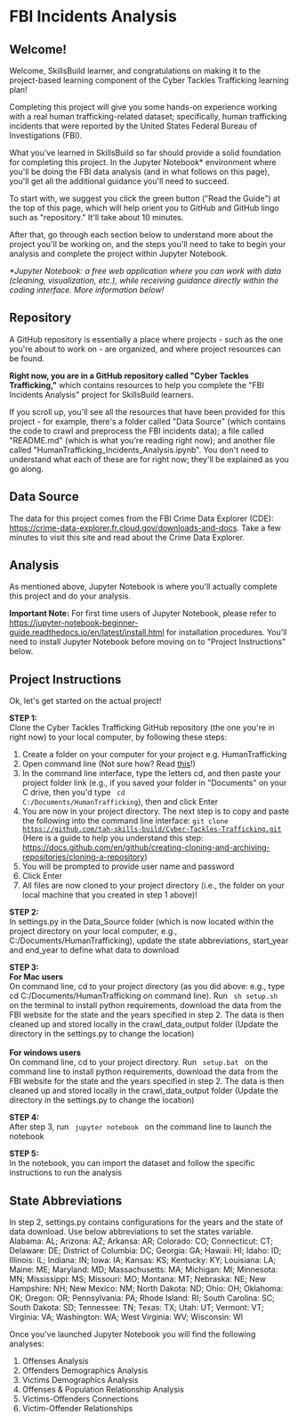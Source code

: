 # FBI Incidents Analysis

## Welcome!
Welcome, SkillsBuild learner, and congratulations on making it to the project-based learning component of the Cyber Tackles Trafficking learning plan!

Completing this project will give you some hands-on experience working with a real human trafficking-related dataset; specifically, human trafficking incidents that were reported by the United States Federal Bureau of Investigations (FBI).

What you've learned in SkillsBuild so far should provide a solid foundation for completing this project. In the Jupyter Notebook* environment where you'll be doing the FBI data analysis (and in what follows on this page), you'll get all the additional guidance you'll need to succeed.

To start with, we suggest you click the green button ("Read the Guide") at the top of this page, which will help orient you to GitHub and GitHub lingo such as "repository." It'll take about 10 minutes.

After that, go through each section below to understand more about the project you'll be working on, and the steps you'll need to take to begin your analysis and complete the project within Jupyter Notebook.

_*Jupyter Notebook: a free web application where you can work with data (cleaning, visualization, etc.), while receiving guidance directly within the coding interface. More information below!_

## Repository
A GitHub repository is essentially a place where projects - such as the one you're about to work on - are organized, and where project resources can be found.

<b> Right now, you are in a GitHub repository called "Cyber Tackles Trafficking,"</b> which contains resources to help you complete the "FBI Incidents Analysis" project for SkillsBuild learners. <br>

If you scroll up, you'll see all the resources that have been provided for this project - for example, there's a folder called "Data Source" (which contains the code to crawl and preprocess the FBI incidents data); a file called "README.md" (which is what you're reading right now); and another file called "HumanTrafficking_Incidents_Analysis.ipynb". You don't need to understand what each of these are for right now; they'll be explained as you go along.  

## Data Source
The data for this project comes from the FBI Crime Data Explorer (CDE): https://crime-data-explorer.fr.cloud.gov/downloads-and-docs. Take a few minutes to visit this site and read about the Crime Data Explorer. 

## Analysis
As mentioned above, Jupyter Notebook is where you'll actually complete this project and do your analysis.

<b>Important Note:</b> For first time users of Jupyter Notebook, please refer to https://jupyter-notebook-beginner-guide.readthedocs.io/en/latest/install.html for installation procedures. You'll need to install Jupyter Notebook before moving on to "Project Instructions" below.

## Project Instructions

Ok, let's get started on the actual project! 

<b>STEP 1:</b><br>
Clone the Cyber Tackles Trafficking GitHub repository (the one you're in right now) to your local computer, by following these steps:<br>
   1. Create a folder on your computer for your project e.g. HumanTrafficking<br>
   2. Open command line (Not sure how? Read [this](https://towardsdatascience.com/a-quick-guide-to-using-command-line-terminal-96815b97b955)!)<br>
   3. In the command line interface, type the letters cd, and then paste your project folder link (e.g., if you saved your folder in "Documents" on your C drive, then you'd type <code> cd C:/Documents/HumanTrafficking</code>), then and click Enter
   4. You are now in your project directory. The next step is to copy and paste the following into the command line interface: <code>git clone https://github.com/tah-skills-build/Cyber-Tackles-Trafficking.git</code> (Here is a guide to help you understand this step: https://docs.github.com/en/github/creating-cloning-and-archiving-repositories/cloning-a-repository)
   5. You will be prompted to provide user name and password<br>
   6. Click Enter<br>
   7. All files are now cloned to your project directory (i.e., the folder on your local machine that you created in step 1 above)!<br>
   
<b>STEP 2:</b>    
In settings.py in the Data_Source folder (which is now located within the project directory on your local computer, e.g., C:/Documents/HumanTrafficking), update the state abbreviations, start_year and end_year to define what data to download

<b>STEP 3:</b> <br>
<b>For Mac users</b><br>
On command line, cd to your project directory (as you did above: e.g., type cd C:/Documents/HumanTrafficking on command line). 
Run <code>
		sh setup.sh
	</code>
		on the terminal to install python requirements, download the data from the FBI website for the state and the years specified in step 2. 
		The data is then cleaned up and stored locally in the crawl_data_output folder (Update the directory in the settings.py to change the location)<br>	
<br><b>For windows users</b><br>
On command line, cd to your project directory. 
   Run <code>
		setup.bat
	</code> on the command line to install python requirements, download the data from the FBI website for the state and the years specified in step 2. 
		The data is then cleaned up and stored locally in the crawl_data_output folder (Update the directory in the settings.py to change the location)<br>
		
<b>STEP 4:</b><br>
After step 3, run <code>
	  jupyter notebook
	</code> on the command line to launch the notebook
	
<b>STEP 5:</b><br>
In the notebook, you can import the dataset and follow the specific instructions to run the analysis

## State Abbreviations
In step 2, settings.py contains configurations for the years and the state of data download. Use below abbreviations to set the states variable. <br>
Alabama: AL; 
Arizona: AZ; 
Arkansa: AR; 
Colorado: CO; 
Connecticut: CT; 
Delaware: DE; 
District of Columbia: DC;
Georgia: GA; 
Hawaii: HI; 
Idaho: ID; 
Illinois: IL; 
Indiana: IN; 
Iowa: IA; 
Kansas: KS; 
Kentucky: KY; 
Louisiana: LA; 
Maine: ME; 
Maryland: MD; 
Massachusetts: MA; 
Michigan: MI; 
Minnesota: MN; 
Mississippi: MS; 
Missouri: MO; 
Montana: MT; 
Nebraska: NE; 
New Hampshire: NH; 
New Mexico: NM; 
North Dakota: ND; 
Ohio: OH; 
Oklahoma: OK; 
Oregon: OR;
Pennsylvania: PA; 
Rhode Island: RI; 
South Carolina: SC; 
South Dakota: SD; 
Tennessee: TN; 
Texas: TX; 
Utah: UT; 
Vermont: VT; 
Virginia: VA; 
Washington: WA; 
West Virginia: WV; 
Wisconsin: WI

Once you've launched Jupyter Notebook you will find the following analyses:
1. Offenses Analysis
2. Offenders Demographics Analysis
3. Victims Demographics Analysis
4. Offenses & Population Relationship Analysis
5. Victims-Offenders Connections
6. Victim-Offender Relationships
